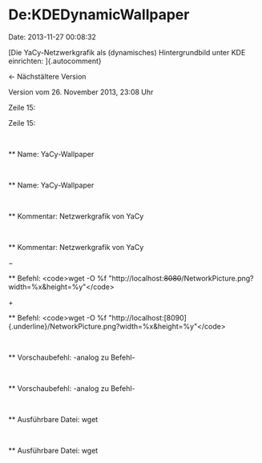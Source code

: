 De:KDEDynamicWallpaper
======================

Date: 2013-11-27 00:08:32

[Die YaCy-Netzwerkgrafik als (dynamisches) Hintergrundbild unter KDE
einrichten: ]{.autocomment}

← Nächstältere Version

Version vom 26. November 2013, 23:08 Uhr

Zeile 15:

Zeile 15:

 

<div>

\*\* Name: YaCy-Wallpaper

</div>

 

<div>

\*\* Name: YaCy-Wallpaper

</div>

 

<div>

\*\* Kommentar: Netzwerkgrafik von YaCy

</div>

 

<div>

\*\* Kommentar: Netzwerkgrafik von YaCy

</div>

−

<div>

\*\* Befehl: \<code\>wget -O %f
\"http://localhost:~~8080~~/NetworkPicture.png?width=%x&height=%y\"\</code\>

</div>

\+

<div>

\*\* Befehl: \<code\>wget -O %f
\"http://localhost:[8090]{.underline}/NetworkPicture.png?width=%x&height=%y\"\</code\>

</div>

 

<div>

\*\* Vorschaubefehl: -analog zu Befehl-

</div>

 

<div>

\*\* Vorschaubefehl: -analog zu Befehl-

</div>

 

<div>

\*\* Ausführbare Datei: wget

</div>

 

<div>

\*\* Ausführbare Datei: wget

</div>
